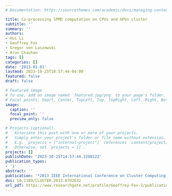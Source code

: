 ```yaml
---
# Documentation: https://sourcethemes.com/academic/docs/managing-content/

title: Co-processing SPMD computation on CPUs and GPUs cluster
subtitle: ''
summary: ''
authors:
- Hui Li
- Geoffrey Fox
- Gregor von Laszewski
- Arun Chauhan
tags: []
categories: []
date: '2013-01-01'
lastmod: 2023-10-25T10:57:44-04:00
featured: false
draft: false

# Featured image
# To use, add an image named `featured.jpg/png` to your page's folder.
# Focal points: Smart, Center, TopLeft, Top, TopRight, Left, Right, BottomLeft, Bottom, BottomRight.
image:
  caption: ''
  focal_point: ''
  preview_only: false

# Projects (optional).
#   Associate this post with one or more of your projects.
#   Simply enter your project's folder or file name without extension.
#   E.g. `projects = ["internal-project"]` references `content/project/deep-learning/index.md`.
#   Otherwise, set `projects = []`.
projects: []
publishDate: '2023-10-25T14:57:44.220812Z'
publication_types:
- '1'
abstract: ''
publication: '*2013 IEEE International Conference on Cluster Computing (CLUSTER)*'
doi: 10.1109/CLUSTER.2013.6702632
url_pdf: https://www.researchgate.net/profile/Geoffrey-Fox-2/publication/261430622_Co-processing_SPMD_computation_on_CPUs_and_GPUs_cluster/links/5899b348a6fdcc32dbde9c03/Co-processing-SPMD-computation-on-CPUs-and-GPUs-cluster.pdf
---
```

